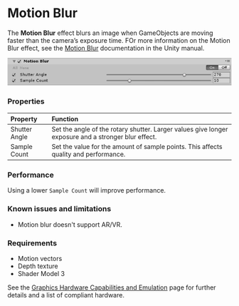 # Motion Blur

The **Motion Blur** effect blurs an image when GameObjects are moving faster than the camera’s exposure time. FOr more information on the Motion Blur effect, see the [Motion Blur](https://docs.unity3d.com/Manual/PostProcessing-MotionBlur.html) documentation in the Unity manual.


![](images/motionblur.png)


### Properties

| Property      | Function                                                     |
| :------------- | :------------------------------------------------------------ |
| Shutter Angle | Set the angle of the rotary shutter. Larger values give longer exposure and a stronger blur effect. |
| Sample Count  | Set the value for the amount of sample points. This affects quality and performance. |

### Performance

Using a lower `Sample Count` will improve performance.

### Known issues and limitations

- Motion blur doesn't support AR/VR.

### Requirements

- Motion vectors
- Depth texture
- Shader Model 3

See the [Graphics Hardware Capabilities and Emulation](https://docs.unity3d.com/Manual/GraphicsEmulation.html) page for further details and a list of compliant hardware.
